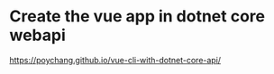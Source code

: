 # Create the vue app in dotnet core webapi

https://poychang.github.io/vue-cli-with-dotnet-core-api/
